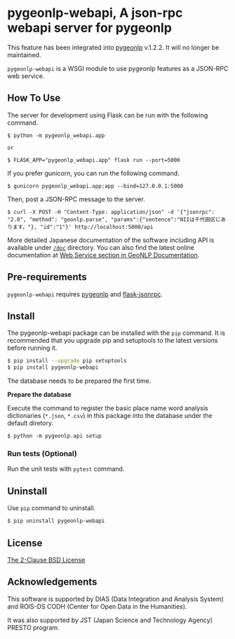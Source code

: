 # pygeonlp-webapi, A json-rpc webapi server for pygeonlp

This feature has been integrated into
[pygeonlp](https://github.com/geonlp-platform/pygeonlp) v.1.2.2.
It will no longer be maintained. 

`pygeonlp-webapi` is a WSGI module to use pygeonlp features as a JSON-RPC web service.

## How To Use

The server for development using Flask can be run with the following command.

```shell
$ python -m pygeonlp_webapi.app

or

$ FLASK_APP="pygeonlp_webapi.app" flask run --port=5000
```

If you prefer gunicorn, you can run the following command.

```shell
$ gunicorn pygeonlp_webapi.app:app --bind=127.0.0.1:5000
```

Then, post a JSON-RPC message to the server.

```shell
$ curl -X POST -H "Content-Type: application/json" -d '{"jsonrpc": "2.0", "method": "geonlp.parse", "params":{"sentence":"NIIは千代田区にあります。"}, "id":"1"}' http://localhost:5000/api
```

More detailed Japanese documentation of the software including API is
available under <a href="doc/">`/doc`</a> directory.
You can also find the latest online documentation at
[Web Service section in GeoNLP Documentation](http://geonlp.ex.nii.ac.jp/doc/pygeonlp/webapi_doc/index.html).

## Pre-requirements

`pygeonlp-webapi` requires [pygeonlp](https://github.com/geonlp-platform/pygeonlp) and 
[flask-jsonrpc](https://github.com/cenobites/flask-jsonrpc).

## Install

The pygeonlp-webapi package can be installed with the `pip` command.
It is recommended that you upgrade pip and setuptools to
the latest versions before running it.

```sh
$ pip install --upgrade pip setuptools
$ pip install pygeonlp-webapi
```

The database needs to be prepared the first time.

**Prepare the database**

Execute the command to register the basic place name word analysis dictionaries
(`*.json`, `*.csv`) in this package into the database under the default diretory.

```
$ python -m pygeonlp.api setup
```

### Run tests (Optional)

Run the unit tests with `pytest` command.


## Uninstall

Use `pip` command to uninstall.

```sh
$ pip uninstall pygeonlp-webapi
```

## License

[The 2-Clause BSD License](https://licenses.opensource.jp/BSD-2-Clause/BSD-2-Clause.html)

## Acknowledgements

This software is supported by DIAS (Data Integration and Analysis System) and
ROIS-DS CODH (Center for Open Data in the Humanities).

It was also supported by JST (Japan Science and Technology Agency) PRESTO program.
